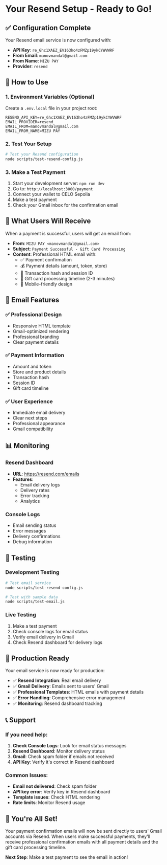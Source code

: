 # Your Resend Setup - Ready to Go!

## ✅ Configuration Complete

Your Resend email service is now configured with:

- **API Key**: `re_Ghc1XAEZ_EV163ho4zFMZp19ykCYWVWRF`
- **From Email**: `manovmandal@gmail.com`
- **From Name**: `MIZU PAY`
- **Provider**: `resend`

## 🚀 How to Use

### 1. Environment Variables (Optional)
Create a `.env.local` file in your project root:

```env
RESEND_API_KEY=re_Ghc1XAEZ_EV163ho4zFMZp19ykCYWVWRF
EMAIL_PROVIDER=resend
EMAIL_FROM=manovmandal@gmail.com
EMAIL_FROM_NAME=MIZU PAY
```

### 2. Test Your Setup
```bash
# Test your Resend configuration
node scripts/test-resend-config.js
```

### 3. Make a Test Payment
1. Start your development server: `npm run dev`
2. Go to: `http://localhost:3000/payment`
3. Connect your wallet to CELO Sepolia
4. Make a test payment
5. Check your Gmail inbox for the confirmation email

## 📧 What Users Will Receive

When a payment is successful, users will get an email from:

- **From**: `MIZU PAY <manovmandal@gmail.com>`
- **Subject**: `Payment Successful - Gift Card Processing`
- **Content**: Professional HTML email with:
  - ✅ Payment confirmation
  - 💰 Payment details (amount, token, store)
  - 🔗 Transaction hash and session ID
  - 🎁 Gift card processing timeline (2-3 minutes)
  - 📱 Mobile-friendly design

## 🔧 Email Features

### ✅ Professional Design
- Responsive HTML template
- Gmail-optimized rendering
- Professional branding
- Clear payment details

### ✅ Payment Information
- Amount and token
- Store and product details
- Transaction hash
- Session ID
- Gift card timeline

### ✅ User Experience
- Immediate email delivery
- Clear next steps
- Professional appearance
- Gmail compatibility

## 📊 Monitoring

### Resend Dashboard
- **URL**: https://resend.com/emails
- **Features**: 
  - Email delivery logs
  - Delivery rates
  - Error tracking
  - Analytics

### Console Logs
- Email sending status
- Error messages
- Delivery confirmations
- Debug information

## 🧪 Testing

### Development Testing
```bash
# Test email service
node scripts/test-resend-config.js

# Test with sample data
node scripts/test-email.js
```

### Live Testing
1. Make a test payment
2. Check console logs for email status
3. Verify email delivery in Gmail
4. Check Resend dashboard for delivery logs

## 🎯 Production Ready

Your email service is now ready for production:

- ✅ **Resend Integration**: Real email delivery
- ✅ **Gmail Delivery**: Emails sent to users' Gmail
- ✅ **Professional Templates**: HTML emails with payment details
- ✅ **Error Handling**: Comprehensive error management
- ✅ **Monitoring**: Resend dashboard tracking

## 📞 Support

### If you need help:
1. **Check Console Logs**: Look for email status messages
2. **Resend Dashboard**: Monitor delivery status
3. **Gmail**: Check spam folder if emails not received
4. **API Key**: Verify it's correct in Resend dashboard

### Common Issues:
- **Email not delivered**: Check spam folder
- **API key error**: Verify key in Resend dashboard
- **Template issues**: Check HTML rendering
- **Rate limits**: Monitor Resend usage

## 🎉 You're All Set!

Your payment confirmation emails will now be sent directly to users' Gmail accounts via Resend. When users make successful payments, they'll receive professional confirmation emails with all payment details and the gift card processing timeline.

**Next Step**: Make a test payment to see the email in action!

